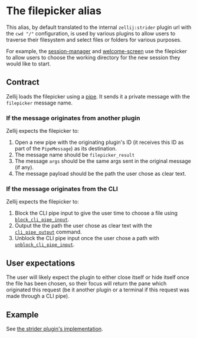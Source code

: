 # The filepicker alias

This alias, by default translated to the internal `zellij:strider` plugin url with the `cwd "/"` configuration, is used by various plugins to allow users to traverse their filesystem and select files or folders for various purposes.

For example, the [session-manager](./session-manager-alias.md) and [welcome-screen](./welcome-screen-alias.md) use the filepicker to allow users to choose the working directory for the new session they would like to start.

## Contract
Zellij loads the filepicker using a [pipe](./plugin-pipes.md). It sends it a private message with the `filepicker` message name.

### If the message originates from another plugin
Zellij expects the filepicker to:
1. Open a new pipe with the originating plugin's ID (it receives this ID as part of the `PipeMessage`) as its destination.
2. The message name should be `filepicker_result`
3. The message `args` should be the same args sent in the original message (if any).
4. The message payload should be the path the user chose as clear text.

### If the message originates from the CLI
Zellij expects the filepicker to:
1. Block the CLI pipe input to give the user time to choose a file using [`block_cli_pipe_input`](./plugin-api-commands.md#block_cli_pipe_input).
2. Output the the path the user chose as clear text with the [`cli_pipe_output`](./plugin-api-commands.md#cli_pipe_output) command.
3. Unblock the CLI pipe input once the user chose a path with [`unblock_cli_pipe_input`](./plugin-api-commands.md#unblock_cli_pipe_input).

## User expectations
The user will likely expect the plugin to either close itself or hide itself once the file has been chosen, so their focus will return the pane which originated this request (be it another plugin or a terminal if this request was made through a CLI pipe).

## Example
See [the strider plugin's implementation](https://github.com/zellij-org/zellij/blob/main/default-plugins/strider/src/main.rs#L129).
